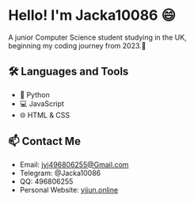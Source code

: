 # Hello! I'm Jacka10086 😄

A junior Computer Science student studying in the UK,   
beginning my coding journey from 2023.🚀

## 🛠️ Languages and Tools

- 🐍 Python
- 💻 JavaScript
- 🌐 HTML & CSS

## 📫 Contact Me

- Email: jyj496806255@Gmail.com
- Telegram: @Jacka10086
- QQ: 496806255
- Personal Website: [yijun.online](http://yijun.online)

